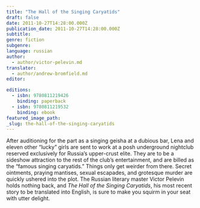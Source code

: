 ```yaml
---
title: "The Hall of the Singing Caryatids"
draft: false
date: 2011-10-27T14:28:00.000Z
publication_date: 2011-10-27T14:28:00.000Z
subtitle:
genre: fiction
subgenre:
language: russian
author:
  - author/victor-pelevin.md
translator:
  - author/andrew-bromfield.md
editor:

editions:
  - isbn: 9780811219426
    binding: paperback
  - isbn: 9780811219532
    binding: ebook
featured_image_path:
_slug: the-hall-of-the-singing-caryatids
---
```


After auditioning for the part as a singing geisha at a dubious bar, Lena and eleven other “lucky” girls are sent to work at a posh underground nightclub reserved exclusively for Russia’s upper-crust elite. They are to be a sideshow attraction to the rest of the club’s entertainment, and are billed as the “famous singing caryatids.” Things only get weirder from there. Secret ointments, praying mantises, sexual escapades, and grotesque murder are quickly ushered into the plot. The Russian literary master Victor Pelevin holds nothing back, and _The Hall of the Singing Caryatids_, his most recent story to be translated into English, is sure to make you squirm in your seat with utter delight.

